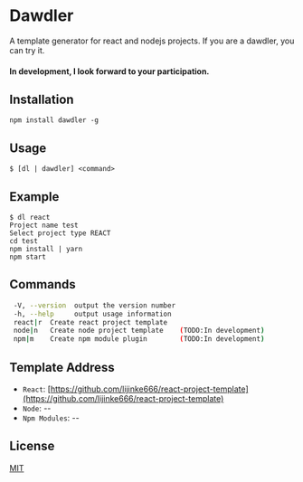 # Dawdler
A template generator for react and nodejs projects. If you are a dawdler, you can try it.
#### In development, I look forward to your participation.

## Installation
```
npm install dawdler -g
```

## Usage
```
$ [dl | dawdler] <command>
```

## Example
```
$ dl react
Project name test
Select project type REACT
cd test
npm install | yarn
npm start
```

## Commands

```bash
 -V, --version  output the version number
 -h, --help     output usage information
 react|r  Create react project template
 node|n   Create node project template    (TODO:In development)
 npm|m    Create npm module plugin        (TODO:In development)
```

## Template Address
- `React`: [https://github.com/lijinke666/react-project-template](https://github.com/lijinke666/react-project-template)
- `Node`: --
- `Npm Modules`: --

## License
[MIT](https://github.com/lijinke666/dawdler/blob/master/LICENCE)
